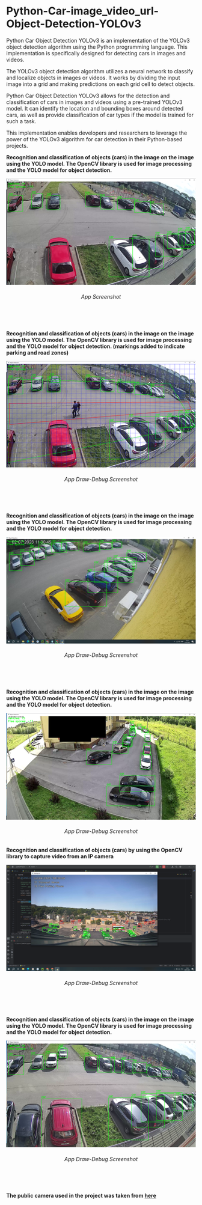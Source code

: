 # Python-Car-image_video_url-Object-Detection-YOLOv3
<p>Python Car Object Detection YOLOv3 is an implementation of the YOLOv3 object detection algorithm using the Python programming language. This implementation is specifically designed for detecting cars in images and videos.

The YOLOv3 object detection algorithm utilizes a neural network to classify and localize objects in images or videos. It works by dividing the input image into a grid and making predictions on each grid cell to detect objects.

Python Car Object Detection YOLOv3 allows for the detection and classification of cars in images and videos using a pre-trained YOLOv3 model. It can identify the location and bounding boxes around detected cars, as well as provide classification of car types if the model is trained for such a task.

This implementation enables developers and researchers to leverage the power of the YOLOv3 algorithm for car detection in their Python-based projects.






<b>Recognition and classification of objects (cars) in the image on the image using the YOLO model. The OpenCV library is used for image processing and the YOLO model for object detection.<br/>

![screenshot](https://github.com/evgenyk-nn/Python-Car-image_video_url-Object-Detection-YOLOv3/blob/master/screenshots/screenshot1.png)
<h6 align="center">App Screenshot</h6>
<br/><br/>

<b>Recognition and classification of objects (cars) in the image on the image using the YOLO model. The OpenCV library is used for image processing and the YOLO model for object detection. (markings added to indicate parking and road zones)

![screenshot](https://github.com/evgenyk-nn/Python-Car-image_video_url-Object-Detection-YOLOv3/blob/master/screenshots/screenshot2.png)
<h6 align="center">App Draw-Debug Screenshot</h6>
<br/><br/>

<b>Recognition and classification of objects (cars) in the image on the image using the YOLO model.
The OpenCV library is used for image processing and the YOLO model for object detection.

![screenshot](https://github.com/evgenyk-nn/Python-Car-image_video_url-Object-Detection-YOLOv3/blob/master/screenshots/screenshot3.png)
<h6 align="center">App Draw-Debug Screenshot</h6>
<br/><br/>

<b>Recognition and classification of objects (cars) in the image on the image using the YOLO model.
The OpenCV library is used for image processing and the YOLO model for object detection.

![screenshot](https://github.com/evgenyk-nn/Python-Car-image_video_url-Object-Detection-YOLOv3/blob/master/screenshots/screenshot4.png)
<h6 align="center">App Draw-Debug Screenshot</h6>

<b>Recognition and classification of objects (cars) by using the OpenCV library to capture video from an IP camera

![screenshot](https://github.com/evgenyk-nn/Python-Car-image_video_url-Object-Detection-YOLOv3/blob/master/screenshots/screenshot5.png)
<h6 align="center">App Draw-Debug Screenshot</h6>
<br/><br/>

<b>Recognition and classification of objects (cars) in the image on the image using the YOLO model.
The OpenCV library is used for image processing and the YOLO model for object detection.

![screenshot](https://github.com/evgenyk-nn/Python-Car-image_video_url-Object-Detection-YOLOv3/blob/master/screenshots/screenshot6.png)
<h6 align="center">App Draw-Debug Screenshot</h6>
<br/><br/>

The public camera used in the project was taken from [here](http://68.188.109.50/cgi-bin/camera)
